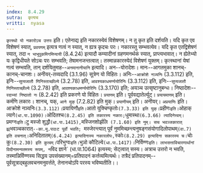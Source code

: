 ```yaml
---
index:  8.4.29
sutra:  कृत्यच
vritti:  nyasa
---
```


`कृत्स्थो यो नकारोऽच उत्तरः` इति। एतेनाद्य इति नकारस्येवं विशेषणम्। न तु कृत इति दर्शयति। यदि कृत एव विशेषणं स्यात्, `प्रवपणम्` इत्यत्र णत्वं न स्यात्, न ह्यत्र कृदचः परः। नकारस्तु सम्भवत्येव। यदि कृत एतद्विशेषणं स्यात्, तदा `न भाभूपूकमिगमिप्यायी` (8.4.24) इत्यादौ कम्यादीनां ग्रहणमनर्थकं स्यात्, प्राप्त्यभावात्। न ह्येतेभ्यो यः कृद्विधीयते सोऽचः परः सम्भवति; तेषामनजन्तत्वात्। तस्मान्नकारस्येदं विशेषणं युक्तम्। कृत्स्थानां येषां णत्वं सम्भवति, तान् दर्शयितुमाह--`अनमानानीयानि` इत्यादि। अन--योरादेशः। मानः--आगतमुका शानच्-कानच्-चानशः। अनीयर्-तव्यदादि (3.1.96) सूत्रेण यो विहितः। अनिः--`आक्रोशे नञ्यनिः` (3.3.112) इति, इनिः--`सुप्यजातौ णिनिस्ताच्छील्ये` (3.2.78) इति, `आवश्यकाधमर्ण्ययोरिनिः` (3.3.112) इति, इनिः--`सुप्यजातौ णिनिस्ताच्छील्ये` (3.2.78) इति, `आवश्यकाधमर्ण्ययोरिनिः` (3.3.170) इति; अयञ्च उत्सृष्टानुबन्धः। निष्ठादेशः--`रदाभ्यां निष्ठातो नः` (8.2.42) इति प्रकरणे यो विहितः। `प्रयाणम्` इति। पूर्ववद्यातेर्ल्युट्। `प्रयायमाणम्` इति। कर्मणि लकारः। शानच्, यक्, `आने मुक्` (7.2.82) इति मुक्। `प्रयाणीयम्` इति। अनीयर्। `अप्रयाणिः` इति। आक्रोशे नञ्यनिः` (3.3.112)। `प्रयायिणौ` इति। `आतो युक्चिण्कृतोः` (7.3.33) इति युक्। `प्रहीणः` इति। `ओहाक् त्यागे` (धा.पा.1090)। `ओदितश्च` (8.2.45) इति तकारस्य नकारः; `धुमास्था` (6.3.66) त्यादिनेत्त्वम्।
`प्रमग्नः` इति। `टु मस्जो शुद्धौ` (धा.पा.1415), `मस्जिनशोर्झलि` (7.1.60) इति नुम्। सच भवञ्जकारात् झ्र्`भवञ्चकारात्`--का.मु.पाठःट पूर्वो भवति; `मस्जेरन्त्यात् पूर्वं नुममिच्छन्त्यनुषङ्गसंयोगादिलोपाथम्` (वा.7) इति वचनात्। `अनिदितातम्` (6.4.24) इत्यादिनास्य नकारलोपः, `स्कोः` (8.2.29) इत्यादिना सकारस्य च। `चोः कुः` (8.2.30) इति कुत्वम्। `परिभुग्वः` इति। `भुञो कौटिल्ये` (धा.पा.1417)।
`निर्विण्णः` इति। लाभसत्ताविचारणार्थानां विदीनामन्यतमस्य रूपम्, न `विद ज्ञाने` (धा.पा.1064) इत्यस्य; सेट्त्वात् सस्य। अत्राच उत्तरो न भवति, तस्मान्निर्विण्णस्य सिद्धय उपसंख्यानम्=प्रतिपादनं कर्त्तव्यमित्यर्थः। तत्रैदं प्रतिपादनम्--पूर्वसूत्राद्बहुलवचनमनुवर्त्तते, तेनानचोऽपि परस्य भविष्यतीति।।

